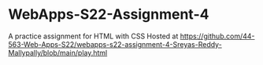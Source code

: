 # WebApps-S22-Assignment-4
A practice assignment for HTML with CSS
Hosted at https://github.com/44-563-Web-Apps-S22/webapps-s22-assignment-4-Sreyas-Reddy-Mallypally/blob/main/play.html
